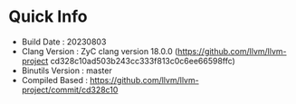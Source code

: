 # Quick Info
* Build Date : 20230803
* Clang Version : ZyC clang version 18.0.0 (https://github.com/llvm/llvm-project cd328c10ad503b243cc333f813c0c6ee66598ffc)
* Binutils Version : master
* Compiled Based : https://github.com/llvm/llvm-project/commit/cd328c10

